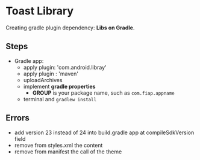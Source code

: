 # Toast Library

Creating gradle plugin dependency: **Libs on Gradle**.

## Steps

- Gradle app:
    - apply plugin: 'com.android.libray'
    - apply plugin : 'maven'
    - uploadArchives
    - implement **gradle properties**
        - **GROUP** is your package name, such as `com.fiap.appname`
    - terminal and `gradlew install`

## Errors

- add version 23 instead of 24 into build.gradle app at compileSdkVersion field
- remove from styles.xml the content
- remove from manifest the call of the theme